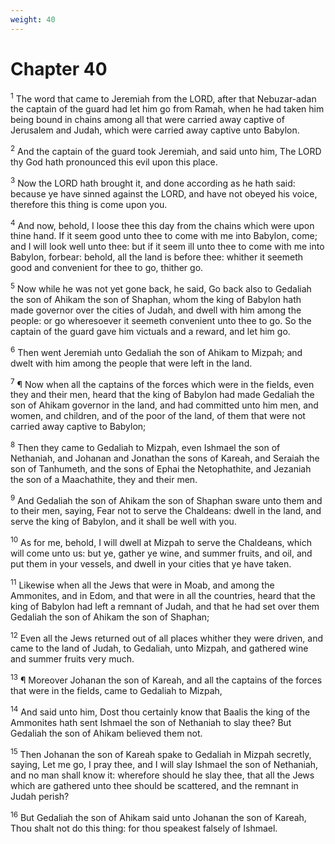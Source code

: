 ```yaml
---
weight: 40
---
```


# Chapter 40

<sup>1</sup> The word that came to Jeremiah from the LORD, after that Nebuzar-adan the captain of the guard had let him go from Ramah, when he had taken him being bound in chains among all that were carried away captive of Jerusalem and Judah, which were carried away captive unto Babylon. 

<sup>2</sup> And the captain of the guard took Jeremiah, and said unto him, The LORD thy God hath pronounced this evil upon this place. 

<sup>3</sup> Now the LORD hath brought it, and done according as he hath said: because ye have sinned against the LORD, and have not obeyed his voice, therefore this thing is come upon you. 

<sup>4</sup> And now, behold, I loose thee this day from the chains which were upon thine hand. If it seem good unto thee to come with me into Babylon, come; and I will look well unto thee: but if it seem ill unto thee to come with me into Babylon, forbear: behold, all the land is before thee: whither it seemeth good and convenient for thee to go, thither go. 

<sup>5</sup> Now while he was not yet gone back, he said, Go back also to Gedaliah the son of Ahikam the son of Shaphan, whom the king of Babylon hath made governor over the cities of Judah, and dwell with him among the people: or go wheresoever it seemeth convenient unto thee to go. So the captain of the guard gave him victuals and a reward, and let him go. 

<sup>6</sup> Then went Jeremiah unto Gedaliah the son of Ahikam to Mizpah; and dwelt with him among the people that were left in the land. 

<sup>7</sup> ¶ Now when all the captains of the forces which were in the fields, even they and their men, heard that the king of Babylon had made Gedaliah the son of Ahikam governor in the land, and had committed unto him men, and women, and children, and of the poor of the land, of them that were not carried away captive to Babylon; 

<sup>8</sup> Then they came to Gedaliah to Mizpah, even Ishmael the son of Nethaniah, and Johanan and Jonathan the sons of Kareah, and Seraiah the son of Tanhumeth, and the sons of Ephai the Netophathite, and Jezaniah the son of a Maachathite, they and their men. 

<sup>9</sup> And Gedaliah the son of Ahikam the son of Shaphan sware unto them and to their men, saying, Fear not to serve the Chaldeans: dwell in the land, and serve the king of Babylon, and it shall be well with you. 

<sup>10</sup> As for me, behold, I will dwell at Mizpah to serve the Chaldeans, which will come unto us: but ye, gather ye wine, and summer fruits, and oil, and put them in your vessels, and dwell in your cities that ye have taken. 

<sup>11</sup> Likewise when all the Jews that were in Moab, and among the Ammonites, and in Edom, and that were in all the countries, heard that the king of Babylon had left a remnant of Judah, and that he had set over them Gedaliah the son of Ahikam the son of Shaphan; 

<sup>12</sup> Even all the Jews returned out of all places whither they were driven, and came to the land of Judah, to Gedaliah, unto Mizpah, and gathered wine and summer fruits very much. 

<sup>13</sup> ¶ Moreover Johanan the son of Kareah, and all the captains of the forces that were in the fields, came to Gedaliah to Mizpah, 

<sup>14</sup> And said unto him, Dost thou certainly know that Baalis the king of the Ammonites hath sent Ishmael the son of Nethaniah to slay thee? But Gedaliah the son of Ahikam believed them not. 

<sup>15</sup> Then Johanan the son of Kareah spake to Gedaliah in Mizpah secretly, saying, Let me go, I pray thee, and I will slay Ishmael the son of Nethaniah, and no man shall know it: wherefore should he slay thee, that all the Jews which are gathered unto thee should be scattered, and the remnant in Judah perish? 

<sup>16</sup> But Gedaliah the son of Ahikam said unto Johanan the son of Kareah, Thou shalt not do this thing: for thou speakest falsely of Ishmael. 


